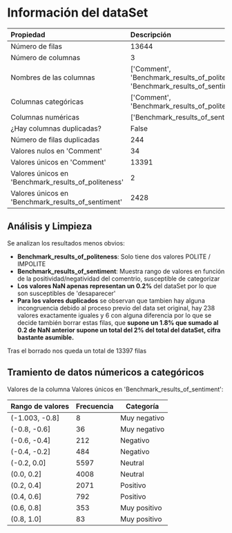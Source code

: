 # Información del dataSet

| Propiedad                                            | Descripción                                                                     |
| :--------------------------------------------------- | :------------------------------------------------------------------------------- |
| Número de filas                                     | 13644                                                                            |
| Número de columnas                                  | 3                                                                                |
| Nombres de las columnas                              | ['Comment', 'Benchmark_results_of_politeness', 'Benchmark_results_of_sentiment'] |
| Columnas categóricas                                | ['Comment', 'Benchmark_results_of_politeness']                                   |
| Columnas numéricas                                  | ['Benchmark_results_of_sentiment']                                               |
| ¿Hay columnas duplicadas?                           | False                                                                            |
| Número de filas duplicadas                          | 244                                                                              |
| Valores nulos en 'Comment'                           | 34                                                                               |
| Valores únicos en 'Comment'                         | 13391                                                                            |
| Valores únicos en 'Benchmark_results_of_politeness' | 2                                                                                |
| Valores únicos en 'Benchmark_results_of_sentiment'  | 2428                                                                             |

## Análisis y Limpieza

Se analizan los resultados menos obvios:

* **Benchmark_results_of_politeness**: Solo tiene dos valores POLITE / IMPOLITE
* **Benchmark_results_of_sentiment**: Muestra rango de valores en función de la positividad/negatividad del comentrio, susceptible de categorizar
* **Los valores NaN apenas representan un 0.2%** del dataSet por lo que son susceptibles de 'desaparecer'
* **Para los valores duplicados** se observan que tambien hay alguna incongruencia debido al proceso previo del data set original, hay 238 valores exactamente iguales y 6 con alguna diferencia por lo que se decide también borrar estas filas, que **supone un 1.8% que sumado al 0.2 de NaN anterior supone un total del 2% del total del dataSet, cifra bastante asumible.**

Tras el borrado nos queda un total de 13397 filas

## Tramiento de datos númericos a categóricos

Valores de la columna Valores únicos en 'Benchmark_results_of_sentiment':

| Rango de valores | Frecuencia | Categoría   |
| ---------------- | ---------- | ------------ |
| (-1.003, -0.8]   | 8          | Muy negativo |
| (-0.8, -0.6]     | 36         | Muy negativo |
| (-0.6, -0.4]     | 212        | Negativo     |
| (-0.4, -0.2]     | 484        | Negativo     |
| (-0.2, 0.0]      | 5597       | Neutral      |
| (0.0, 0.2]       | 4008       | Neutral      |
| (0.2, 0.4]       | 2071       | Positivo     |
| (0.4, 0.6]       | 792        | Positivo     |
| (0.6, 0.8]       | 353        | Muy positivo |
| (0.8, 1.0]       | 83         | Muy positivo |
